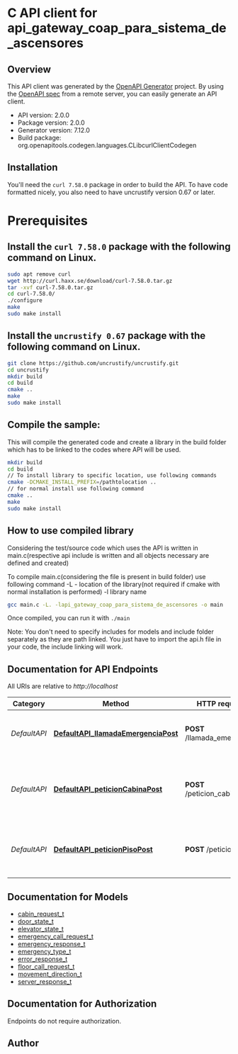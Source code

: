 # C API client for api_gateway_coap_para_sistema_de_ascensores

## Overview
This API client was generated by the [OpenAPI Generator](https://openapi-generator.tech) project. By using the [OpenAPI spec](https://openapis.org) from a remote server, you can easily generate an API client.

- API version: 2.0.0
- Package version: 2.0.0
- Generator version: 7.12.0
- Build package: org.openapitools.codegen.languages.CLibcurlClientCodegen

## Installation
You'll need the `curl 7.58.0` package in order to build the API. To have code formatted nicely, you also need to have uncrustify version 0.67 or later.

# Prerequisites

## Install the `curl 7.58.0` package with the following command on Linux.
```bash
sudo apt remove curl
wget http://curl.haxx.se/download/curl-7.58.0.tar.gz
tar -xvf curl-7.58.0.tar.gz
cd curl-7.58.0/
./configure
make
sudo make install
```
## Install the `uncrustify 0.67` package with the following command on Linux.
```bash
git clone https://github.com/uncrustify/uncrustify.git
cd uncrustify
mkdir build
cd build
cmake ..
make
sudo make install
```

## Compile the sample:
This will compile the generated code and create a library in the build folder which has to be linked to the codes where API will be used.
```bash
mkdir build
cd build
// To install library to specific location, use following commands
cmake -DCMAKE_INSTALL_PREFIX=/pathtolocation ..
// for normal install use following command
cmake ..
make
sudo make install
```
## How to use compiled library
Considering the test/source code which uses the API is written in main.c(respective api include is written and all objects necessary are defined and created)

To compile main.c(considering the file is present in build folder) use following command
-L - location of the library(not required if cmake with normal installation is performed)
-l library name
```bash
gcc main.c -L. -lapi_gateway_coap_para_sistema_de_ascensores -o main
```
Once compiled, you can run it with ``` ./main ```

Note: You don't need to specify includes for models and include folder separately as they are path linked. You just have to import the api.h file in your code, the include linking will work.

## Documentation for API Endpoints

All URIs are relative to *http://localhost*

Category | Method | HTTP request | Description
------------ | ------------- | ------------- | -------------
*DefaultAPI* | [**DefaultAPI_llamadaEmergenciaPost**](docs/DefaultAPI.md#DefaultAPI_llamadaEmergenciaPost) | **POST** /llamada_emergencia | Procesar llamadas de emergencia desde ascensores
*DefaultAPI* | [**DefaultAPI_peticionCabinaPost**](docs/DefaultAPI.md#DefaultAPI_peticionCabinaPost) | **POST** /peticion_cabina | Enviar una solicitud de destino desde la cabina de un ascensor
*DefaultAPI* | [**DefaultAPI_peticionPisoPost**](docs/DefaultAPI.md#DefaultAPI_peticionPisoPost) | **POST** /peticion_piso | Enviar una solicitud de llamada de ascensor desde un piso


## Documentation for Models

 - [cabin_request_t](docs/cabin_request.md)
 - [door_state_t](docs/door_state.md)
 - [elevator_state_t](docs/elevator_state.md)
 - [emergency_call_request_t](docs/emergency_call_request.md)
 - [emergency_response_t](docs/emergency_response.md)
 - [emergency_type_t](docs/emergency_type.md)
 - [error_response_t](docs/error_response.md)
 - [floor_call_request_t](docs/floor_call_request.md)
 - [movement_direction_t](docs/movement_direction.md)
 - [server_response_t](docs/server_response.md)


## Documentation for Authorization

Endpoints do not require authorization.


## Author



